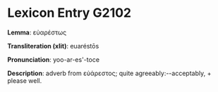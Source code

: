 # Lexicon Entry G2102

**Lemma**: εὐαρέστως

**Transliteration (xlit)**: euaréstōs

**Pronunciation**: yoo-ar-es'-toce

**Description**:
adverb from εὐάρεστος; quite agreeably:--acceptably, + please well.
